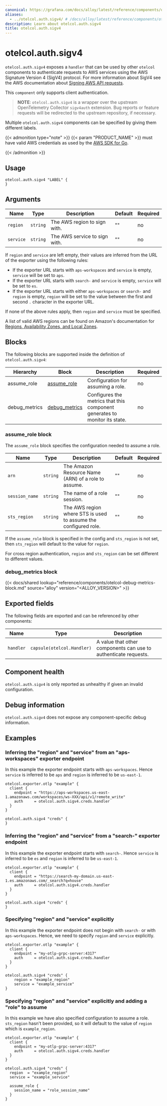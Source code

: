 ```yaml
---
canonical: https://grafana.com/docs/alloy/latest/reference/components/otelcol/otelcol.auth.sigv4/
aliases:
  - ../otelcol.auth.sigv4/ # /docs/alloy/latest/reference/components/otelcol.auth.sigv4/
description: Learn about otelcol.auth.sigv4
title: otelcol.auth.sigv4
---
```


# otelcol.auth.sigv4

`otelcol.auth.sigv4` exposes a `handler` that can be used by other `otelcol`
components to authenticate requests to AWS services using the AWS Signature Version 4 (SigV4) protocol.
For more information about SigV4 see the AWS documentation about [Signing AWS API requests][].

This `component` only supports client authentication. 

[Signing AWS API requests]: https://docs.aws.amazon.com/general/latest/gr/signing-aws-api-requests.html

> **NOTE**: `otelcol.auth.sigv4` is a wrapper over the upstream OpenTelemetry
> Collector `sigv4auth` extension. Bug reports or feature requests will be
> redirected to the upstream repository, if necessary.

Multiple `otelcol.auth.sigv4` components can be specified by giving them
different labels.

{{< admonition type="note" >}}
{{< param "PRODUCT_NAME" >}} must have valid AWS credentials as used by the [AWS SDK for Go][].

[AWS SDK for Go]: https://aws.github.io/aws-sdk-go-v2/docs/configuring-sdk/#specifying-credentials
{{< /admonition >}}

## Usage

```alloy
otelcol.auth.sigv4 "LABEL" {
}
```

## Arguments

Name      | Type     | Description                   | Default | Required
----------|----------|-------------------------------|---------|---------
`region`  | `string` | The AWS region to sign with.  | ""      | no
`service` | `string` | The AWS service to sign with. | ""      | no

If `region` and `service` are left empty, their values are inferred from the URL of the exporter
using the following rules:

* If the exporter URL starts with `aps-workspaces` and `service` is empty, `service` will be set to `aps`.
* If the exporter URL starts with `search-` and `service` is empty, `service` will be set to `es`.
* If the exporter URL starts with either `aps-workspaces` or `search-` and `region` is empty, `region` will be set to the value between the first and second `.` character in the exporter URL.

If none of the above rules apply, then `region` and `service` must be specified.

A list of valid AWS regions can be found on Amazon's documentation for [Regions, Availability Zones, and Local Zones][].

[Regions, Availability Zones, and Local Zones]: https://docs.aws.amazon.com/AmazonRDS/latest/UserGuide/Concepts.RegionsAndAvailabilityZones.html

## Blocks

The following blocks are supported inside the definition of
`otelcol.auth.sigv4`:

Hierarchy   | Block           | Description                        | Required
------------|-----------------|------------------------------------|---------
assume_role | [assume_role][] | Configuration for assuming a role. | no
debug_metrics | [debug_metrics][] | Configures the metrics that this component generates to monitor its state. | no

[assume_role]: #assume_role-block
[debug_metrics]: #debug_metrics-block

### assume_role block

The `assume_role` block specifies the configuration needed to assume a role.

Name           | Type     | Description                                                     | Default | Required
---------------|----------|-----------------------------------------------------------------|---------|---------
`arn`          | `string` | The Amazon Resource Name (ARN) of a role to assume.             | ""      | no
`session_name` | `string` | The name of a role session.                                     | ""      | no
`sts_region`   | `string` | The AWS region where STS is used to assume the configured role. | ""      | no

If the `assume_role` block is specified in the config and `sts_region` is not set, then `sts_region` will default to the value for `region`.

For cross region authentication, `region` and `sts_region` can be set different to different values.

### debug_metrics block

{{< docs/shared lookup="reference/components/otelcol-debug-metrics-block.md" source="alloy" version="<ALLOY_VERSION>" >}}

## Exported fields

The following fields are exported and can be referenced by other components:

Name      | Type                       | Description
----------|----------------------------|----------------------------------------------------------------
`handler` | `capsule(otelcol.Handler)` | A value that other components can use to authenticate requests.

## Component health

`otelcol.auth.sigv4` is only reported as unhealthy if given an invalid
configuration.

## Debug information

`otelcol.auth.sigv4` does not expose any component-specific debug information.

## Examples

### Inferring the "region" and "service" from an "aps-workspaces" exporter endpoint

In this example the exporter endpoint starts with `aps-workspaces`. Hence `service` is inferred to be `aps`
and `region` is inferred to be `us-east-1`.

```alloy
otelcol.exporter.otlp "example" {
  client {
    endpoint = "https://aps-workspaces.us-east-1.amazonaws.com/workspaces/ws-XXX/api/v1/remote_write"
    auth     = otelcol.auth.sigv4.creds.handler
  }
}

otelcol.auth.sigv4 "creds" {
}
```

### Inferring the "region" and "service" from a "search-" exporter endpoint

In this example the exporter endpoint starts with `search-`. Hence `service` is inferred to be `es`
and `region` is inferred to be `us-east-1`.

```alloy
otelcol.exporter.otlp "example" {
  client {
    endpoint = "https://search-my-domain.us-east-1.es.amazonaws.com/_search?q=house"
    auth     = otelcol.auth.sigv4.creds.handler
  }
}

otelcol.auth.sigv4 "creds" {
}
```

### Specifying "region" and "service" explicitly

In this example the exporter endpoint does not begin with `search-` or with `aps-workspaces`.
Hence, we need to specify `region` and `service` explicitly.

```alloy
otelcol.exporter.otlp "example" {
  client {
    endpoint = "my-otlp-grpc-server:4317"
    auth     = otelcol.auth.sigv4.creds.handler
  }
}

otelcol.auth.sigv4 "creds" {
    region = "example_region"
    service = "example_service"
}
```

### Specifying "region" and "service" explicitly and adding a "role" to assume

In this example we have also specified configuration to assume a role. `sts_region` hasn't been provided, so it will default to the value of `region` which is `example_region`.

```alloy
otelcol.exporter.otlp "example" {
  client {
    endpoint = "my-otlp-grpc-server:4317"
    auth     = otelcol.auth.sigv4.creds.handler
  }
}

otelcol.auth.sigv4 "creds" {
  region  = "example_region"
  service = "example_service"

  assume_role {
    session_name = "role_session_name"
  }
}
```
